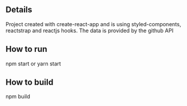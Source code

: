 ## Details

Project created with create-react-app and is using styled-components, reactstrap and reactjs hooks. The data is provided by the github API

## How to run

npm start or yarn start

## How to build

npm build 

